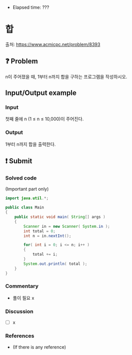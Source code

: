 - Elapsed time: ???

# 합
출처: https://www.acmicpc.net/problem/8393

## :question: Problem
n이 주어졌을 때, 1부터 n까지 합을 구하는 프로그램을 작성하시오.

## Input/Output example
### Input
첫째 줄에 n (1 ≤ n ≤ 10,000)이 주어진다.

### Output
1부터 n까지 합을 출력한다.

## :exclamation: Submit
### Solved code
(Important part only)
``` java
import java.util.*;

public class Main
{
	public static void main( String[] args )
	{
		Scanner in = new Scanner( System.in );
		int total = 0;
		int n = in.nextInt();

		for( int i = 0; i <= n; i++ )
		{
			total += i;
		}
		System.out.println( total );
	}
}
```

### Commentary
- 풀이 필요 x

### Discussion
- [ ] x

### References
- (If there is any reference)